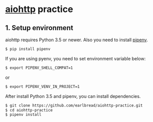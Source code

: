 # [aiohttp][] practice

## 1. Setup environment

aiohttp requires Python 3.5 or newer. Also you need to install [pipenv][].

```bash
$ pip install pipenv
```

If you are using pyenv, you need to set environment variable below:

```bash
$ export PIPENV_SHELL_COMPAT=1
```

or

```bash
$ export PIPENV_VENV_IN_PROJECT=1
```

After install Python 3.5 and pipenv, you can install dependencies.

```bash
$ git clone https://github.com/earlbread/aiohttp-practice.git
$ cd aiohttp-practice
$ pipenv install
```

[aiohttp]: https://github.com/aio-libs/aiohttp
[pipenv]: https://github.com/kennethreitz/pipenv
